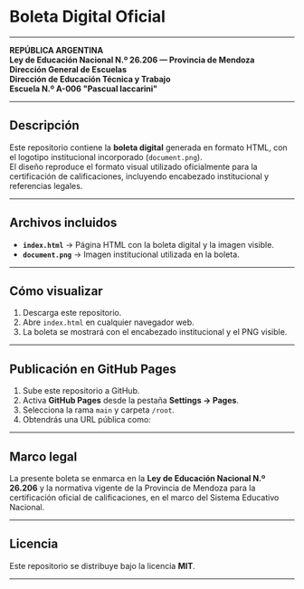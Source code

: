 # Boleta Digital Oficial

---

**REPÚBLICA ARGENTINA**  
**Ley de Educación Nacional N.º 26.206 — Provincia de Mendoza**  
**Dirección General de Escuelas**  
**Dirección de Educación Técnica y Trabajo**  
**Escuela N.º A-006 "Pascual Iaccarini"**  

---

## Descripción

Este repositorio contiene la **boleta digital** generada en formato HTML, con el logotipo institucional incorporado (`document.png`).  
El diseño reproduce el formato visual utilizado oficialmente para la certificación de calificaciones, incluyendo encabezado institucional y referencias legales.

---

## Archivos incluidos

- **`index.html`** → Página HTML con la boleta digital y la imagen visible.
- **`document.png`** → Imagen institucional utilizada en la boleta.

---

## Cómo visualizar

1. Descarga este repositorio.
2. Abre `index.html` en cualquier navegador web.
3. La boleta se mostrará con el encabezado institucional y el PNG visible.

---

## Publicación en GitHub Pages

1. Sube este repositorio a GitHub.
2. Activa **GitHub Pages** desde la pestaña **Settings → Pages**.
3. Selecciona la rama `main` y carpeta `/root`.
4. Obtendrás una URL pública como:


---

## Marco legal

La presente boleta se enmarca en la **Ley de Educación Nacional N.º 26.206** y la normativa vigente de la Provincia de Mendoza para la certificación oficial de calificaciones, en el marco del Sistema Educativo Nacional.

---

## Licencia

Este repositorio se distribuye bajo la licencia **MIT**.

---
